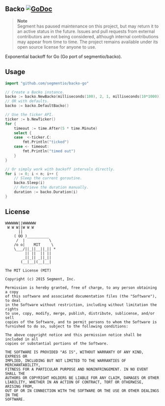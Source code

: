 Backo [![GoDoc](http://godoc.org/github.com/segmentio/backo-go?status.png)](http://godoc.org/github.com/segmentio/backo-go)
-----

> **Note**  
> Segment has paused maintenance on this project, but may return it to an active status in the future. Issues and pull requests from external contributors are not being considered, although internal contributions may appear from time to time. The project remains available under its open source license for anyone to use.

Exponential backoff for Go (Go port of segmentio/backo).


Usage
-----

```go
import "github.com/segmentio/backo-go"

// Create a Backo instance.
backo := backo.NewBacko(milliseconds(100), 2, 1, milliseconds(10*1000))
// OR with defaults.
backo := backo.DefaultBacko()

// Use the ticker API.
ticker := b.NewTicker()
for {
    timeout := time.After(5 * time.Minute)
    select {
    case  <-ticker.C:
        fmt.Println("ticked")
    case <- timeout:
        fmt.Println("timed out")
    }
}

// Or simply work with backoff intervals directly.
for i := 0; i < n; i++ {
    // Sleep the current goroutine.
    backo.Sleep(i)
    // Retrieve the duration manually.
    duration := backo.Duration(i)
}
```

License
-------

```
WWWWWW||WWWWWW
 W W W||W W W
      ||
    ( OO )__________
     /  |           \
    /o o|    MIT     \
    \___/||_||__||_|| *
         || ||  || ||
        _||_|| _||_||
       (__|__|(__|__|

The MIT License (MIT)

Copyright (c) 2015 Segment, Inc.

Permission is hereby granted, free of charge, to any person obtaining a copy
of this software and associated documentation files (the "Software"), to deal
in the Software without restriction, including without limitation the rights
to use, copy, modify, merge, publish, distribute, sublicense, and/or sell
copies of the Software, and to permit persons to whom the Software is
furnished to do so, subject to the following conditions:

The above copyright notice and this permission notice shall be included in all
copies or substantial portions of the Software.

THE SOFTWARE IS PROVIDED "AS IS", WITHOUT WARRANTY OF ANY KIND, EXPRESS OR
IMPLIED, INCLUDING BUT NOT LIMITED TO THE WARRANTIES OF MERCHANTABILITY,
FITNESS FOR A PARTICULAR PURPOSE AND NONINFRINGEMENT. IN NO EVENT SHALL THE
AUTHORS OR COPYRIGHT HOLDERS BE LIABLE FOR ANY CLAIM, DAMAGES OR OTHER
LIABILITY, WHETHER IN AN ACTION OF CONTRACT, TORT OR OTHERWISE, ARISING FROM,
OUT OF OR IN CONNECTION WITH THE SOFTWARE OR THE USE OR OTHER DEALINGS IN THE
SOFTWARE.
```



 [1]: http://github.com/segmentio/backo-java
 [2]: http://repository.sonatype.org/service/local/artifact/maven/redirect?r=central-proxy&g=com.segment.backo&a=backo&v=LATEST
